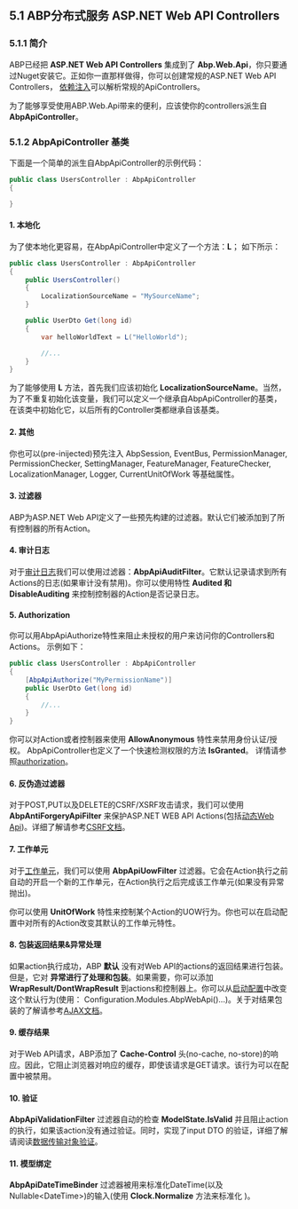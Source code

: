 ## 5.1 ABP分布式服务 ASP.NET Web API Controllers

### 5.1.1 简介

ABP已经把 **ASP.NET Web API Controllers** 集成到了 **Abp.Web.Api**，你只要通过Nuget安装它。正如你一直那样做得，你可以创建常规的ASP.NET Web API Controllers，
[依赖注入](../2Commonstructure/2.1ABP公共结构-依赖注入.md)可以解析常规的ApiControllers。

为了能够享受使用ABP.Web.Api带来的便利，应该使你的controllers派生自 **AbpApiController**。

### 5.1.2 AbpApiController 基类

下面是一个简单的派生自AbpApiController的示例代码：
```csharp
public class UsersController : AbpApiController
{

}
```

#### 1. 本地化

为了使本地化更容易，在AbpApiController中定义了一个方法：**L**；
如下所示：

```csharp
public class UsersController : AbpApiController
{
    public UsersController()
    {
        LocalizationSourceName = "MySourceName";
    }

    public UserDto Get(long id)
    {
        var helloWorldText = L("HelloWorld");

        //...
    }
}
```

为了能够使用 **L** 方法，首先我们应该初始化 **LocalizationSourceName**。当然，为了不重复初始化该变量，我们可以定义一个继承自AbpApiController的基类，在该类中初始化它，以后所有的Controller类都继承自该基类。

#### 2. 其他

你也可以(pre-inijected)预先注入 AbpSession, EventBus, PermissionManager, PermissionChecker, SettingManager, FeatureManager, FeatureChecker, LocalizationManager, Logger, CurrentUnitOfWork 等基础属性。

#### 3. 过滤器

ABP为ASP.NET Web API定义了一些预先构建的过滤器。默认它们被添加到了所有控制器的所有Action。

#### 4. 审计日志

对于[审计日志](../4TheApplicationlayer/4.7ABP应用层-审计日志.md)我们可以使用过滤器：**AbpApiAuditFilter**。它默认记录请求到所有Actions的日志(如果审计没有禁用)。你可以使用特性 **Audited 和 DisableAuditing** 来控制控制器的Action是否记录日志。

#### 5. Authorization

你可以用AbpApiAuthorize特性来阻止未授权的用户来访问你的Controllers和Actions。
示例如下：

```csharp
public class UsersController : AbpApiController
{
    [AbpApiAuthorize("MyPermissionName")]
    public UserDto Get(long id)
    {
        //...
    }
}
```

你可以对Action或者控制器来使用 **AllowAnonymous** 特性来禁用身份认证/授权。
AbpApiController也定义了一个快速检测权限的方法 **IsGranted**。
详情请参照[authorization](../4TheApplicationlayer/4.4ABP应用层-权限认证.md)。

#### 6. 反伪造过滤器

对于POST,PUT以及DELETE的CSRF/XSRF攻击请求，我们可以使用 **AbpAntiForgeryApiFilter** 来保护ASP.NET WEB API Actions(包括[动态Web Api](5.2ABP分布式服务-动态WebApi层.md))。详细了解请参考[CSRF文档](../6Thepresentationlayer/6.9CSRF和XSRF保护.md)。

#### 7. 工作单元

对于[工作单元](../3Domainlayer/3.5ABP领域层-工作单元.md)，我们可以使用 **AbpApiUowFilter** 过滤器。它会在Action执行之前自动的开启一个新的工作单元，在Action执行之后完成该工作单元(如果没有异常抛出)。

你可以使用 **UnitOfWork** 特性来控制某个Action的UOW行为。你也可以在启动配置中对所有的Action改变其默认的工作单元特性。

#### 8. 包装返回结果&异常处理

如果action执行成功，ABP **默认** 没有对Web API的actions的返回结果进行包装。但是，它对 **异常进行了处理和包装**。如果需要，你可以添加 **WrapResult/DontWrapResult** 到actions和控制器上。你可以从[启动配置](../1Generalintroduction/1.4ABP总体介绍-启动配置.md)中改变这个默认行为(使用： Configuration.Modules.AbpWebApi()...)。关于对结果包装的了解请参考[AJAX文档](../6Thepresentationlayer/6.6.2-AJAX.md)。

#### 9. 缓存结果

对于Web API请求，ABP添加了 **Cache-Control** 头(no-cache, no-store)的响应。因此，它阻止浏览器对响应的缓存，即使该请求是GET请求。该行为可以在配置中被禁用。

#### 10. 验证

**AbpApiValidationFilter** 过滤器自动的检查 **ModelState.IsValid** 并且阻止action的执行，如果该action没有通过验证。同时，实现了input DTO 的验证，详细了解请阅读[数据传输对象验证](../4TheApplicationlayer/4.3ABP应用层-数据传输对象验证.md)。

#### 11. 模型绑定

**AbpApiDateTimeBinder** 过滤器被用来标准化DateTime(以及Nullable\<DateTime\>)的输入(使用 **Clock.Normalize** 方法来标准化 )。
